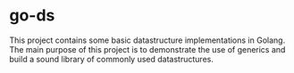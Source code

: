 # go-ds

This project contains some basic datastructure implementations in Golang. 
The main purpose of this project is to demonstrate the use of generics and build a sound library of commonly used datastructures.
